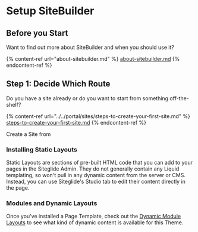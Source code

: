 # Setup SiteBuilder

## Before you Start

Want to find out more about SiteBuilder and when you should use it?

{% content-ref url="about-sitebuilder.md" %}
[about-sitebuilder.md](about-sitebuilder.md)
{% endcontent-ref %}

## Step 1: Decide Which Route <a href="#creating-a-template" id="creating-a-template"></a>

Do you have a site already or do you want to start from something off-the-shelf?

{% content-ref url="../../portal/sites/steps-to-create-your-first-site.md" %}
[steps-to-create-your-first-site.md](../../portal/sites/steps-to-create-your-first-site.md)
{% endcontent-ref %}

Create a Site from&#x20;

### Installing Static Layouts <a href="#installing-static-layouts" id="installing-static-layouts"></a>

Static Layouts are sections of pre-built HTML code that you can add to your pages in the Siteglide Admin. They do not generally contain any Liquid templating, so won't pull in any dynamic content from the server or CMS. Instead, you can use Siteglide's Studio tab to edit their content directly in the page.

### Modules and Dynamic Layouts <a href="#modules-and-dynamic-layouts" id="modules-and-dynamic-layouts"></a>

Once you've installed a Page Template, check out the [Dynamic Module Layouts](https://www.sitegurus.io/documentation/sitebuilder/modules\_and\_more/dynamic\_module\_layouts) to see what kind of dynamic content is available for this Theme.
